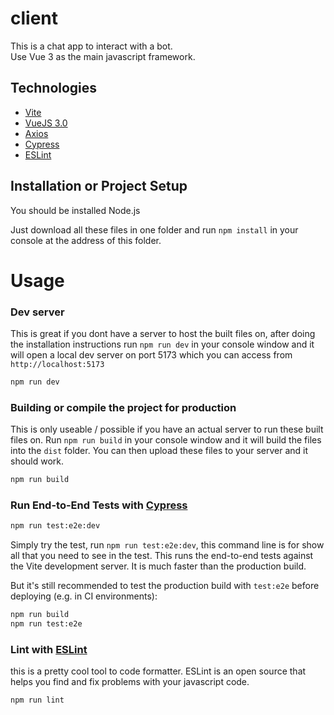 # client

This is a chat app to interact with a bot.<br>
Use Vue 3 as the main javascript framework.<br>


## Technologies

- [Vite](https://vitejs.dev/)
- [VueJS 3.0](https://vuejs.org/)
- [Axios](https://axios-http.com/)
- [Cypress](https://www.cypress.io/)
- [ESLint](https://eslint.org/)


## Installation or Project Setup

You should be installed Node.js

Just download all these files in one folder and run `npm install` in your console at the address of this folder.<br>


# Usage

### Dev server

This is great if you dont have a server to host the built files on, after doing the installation instructions run `npm run dev` in your console window and it will open a local dev server on port 5173 which you can access from `http://localhost:5173`

```sh
npm run dev
```

### Building or compile the project for production

This is only useable / possible if you have an actual server to run these built files on. Run `npm run build` in your console window and it will build the files into the `dist` folder. You can then upload these files to your server and it should work.

```sh
npm run build
```

### Run End-to-End Tests with [Cypress](https://www.cypress.io/)

```sh
npm run test:e2e:dev
```

Simply try the test, run `npm run test:e2e:dev`, this command line is for show all that you need to see in the test.
This runs the end-to-end tests against the Vite development server.
It is much faster than the production build.

But it's still recommended to test the production build with `test:e2e` before deploying (e.g. in CI environments):

```sh
npm run build
npm run test:e2e
```

### Lint with [ESLint](https://eslint.org/)

this is a pretty cool tool to code formatter.
ESLint is an open source that helps you find and fix problems with your javascript code.

```sh
npm run lint
```
